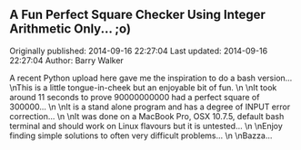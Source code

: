 ## A Fun Perfect Square Checker Using Integer Arithmetic Only... ;o)

Originally published: 2014-09-16 22:27:04
Last updated: 2014-09-16 22:27:04
Author: Barry Walker

A recent Python upload here gave me the inspiration to do a bash version...\nThis is a little tongue-in-cheek but an enjoyable bit of fun.\n\nIt took around 11 seconds to prove 90000000000 had a perfect square of 300000...\n\nIt is a stand alone program and has a degree of INPUT error correction...\n\nIt was done on a MacBook Pro, OSX 10.7.5, default bash terminal and should work on Linux flavours but it is untested...\n\nEnjoy finding simple solutions to often very difficult problems...\n\nBazza...